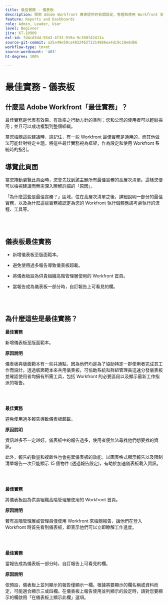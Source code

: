 ```yaml
---
title: 最佳實務 - 儀表板
description: 探索 Adobe Workfront 專家提供的有關設定、管理和使用 Workfront 儀表板的最佳實務建議。
feature: Reports and Dashboards
role: Admin, Leader, User
level: Beginner
jira: KT-10909
exl-id: fd4cd3d4-9343-4f33-919a-9c390f42411a
source-git-commit: a25a49e59ca483246271214886ea4dc9c10e8d66
workflow-type: tm+mt
source-wordcount: '483'
ht-degree: 100%

---
```


# 最佳實務 - 儀表板

## 什麼是 Adobe Workfront「最佳實務」？

最佳實務是代表有效果、有效率之行動方針的準則；您和公司的使用者可以輕鬆採用；並且可以成功複製到整個組織。

當您檢閱這些建議時，請記住，有一些 Workfront 最佳實務是通用的，而其他做法可能針對特定主題。將這些最佳實務視為框架，作為設定和使用 Workfront 系統時的指引。

## 導覽此頁面

當您捲動瀏覽此頁面時，您會先找到該主題所有最佳實務的高層次清單。這樣您便可以檢視建議而無需深入瞭解詳細的「原因」。

「為什麼這些是最佳實務？」區域，位在高層次清單之後，詳細說明一部分的最佳實務，以及為什麼這些實務被認定為您的 Workfront 執行個體應該考慮執行的流程、工具等。

</br>
</br>

## 儀表板最佳實務

* 新增儀表板至版面範本。

* 避免使用過多報告導致儀表板超載。

* 將儀表板設為供貴組織高階管理層使用的 Workfront 首頁。

* 當報告成為儀表板一部分時，自訂報告上可看見的欄。


</br>
</br>


## 為什麼這些是最佳實務？

**最佳實務**

新增儀表板至版面範本。

**原因說明**

儀表板與版面範本有一些共通點，因為他們均是為了協助特定一群使用者完成其工作而設計。透過版面範本來共用儀表板，可協助系統和群組管理員迅速分發儀表板並確認使用者均擁有所需工具，包括 Workfront 的必要區段以及顯示最新工作指派的報告。

</br>
</br>

**最佳實務**

避免使用過多報告導致儀表板超載。

**原因說明**

資訊越多不一定越好。儀表板中的報告過多，使用者便無法尋找他們想要找的資訊。

此外，報告的數量和複雜性也會拖累儀表板的效能。以圖表格式顯示報告以及限制清單報告一次只能顯示 15 個物件 (透過報告設定)，有助於加速儀表板載入資訊。

</br>
</br>

**最佳實務**

將儀表板設為供貴組織高階管理層使用的 Workfront 首頁。

**原因說明**

若有高階管理層或管理員僅使用 Workfront 來檢閱報告，讓他們在登入 Workfront 時首先看到儀表板，即表示他們可以立即瞭解工作進度。

</br>
</br>

**最佳實務**

當報告成為儀表板一部分時，自訂報告上可看見的欄。

**原因說明**

依預設，儀表板上並列顯示的報告僅顯示一欄。根據將要顯示的欄名稱或資料而定，可能適合顯示三或四欄。在儀表板上報告使用並列顯示的設定時，請對您要顯示的欄啟用「在儀表板上顯示此欄」選項。
